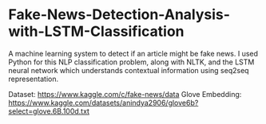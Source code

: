 # Fake-News-Detection-Analysis-with-LSTM-Classification
A machine learning system to detect if an article might be fake news. I used Python for this NLP classification problem, along with NLTK, and the LSTM neural network which understands contextual information using seq2seq representation. 

Dataset: https://www.kaggle.com/c/fake-news/data
Glove Embedding: https://www.kaggle.com/datasets/anindya2906/glove6b?select=glove.6B.100d.txt
